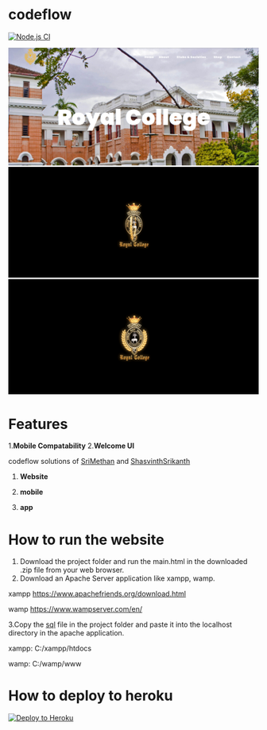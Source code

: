 # codeflow
[![Node.js CI](https://github.com/CodeLegends-org/codeflow/actions/workflows/node.js.yml/badge.svg?branch=main)](https://github.com/CodeLegends-org/codeflow/actions/workflows/node.js.yml)

![Home Page](/Preveiw-files/Homepage.png)
![Welcome loader](/Preveiw-files/welcomeLoader1.png)
![Welcome loader](/Preveiw-files/welcomeLoader2.png)

# Features

1.**Mobile Compatability**
2.**Welcome UI**

codeflow solutions of [SriMethan](https://github.com/srimethan) and [ShasvinthSrikanth](https://github.com/shasvinthsrikanth)

1. **Website**

2. **mobile**

3. **app**

# How to run the website

1. Download the project folder and run the main.html in the downloaded .zip file from your web browser.
2. Download an Apache Server application like xampp, wamp.

xampp
https://www.apachefriends.org/download.html

wamp
https://www.wampserver.com/en/

3.Copy the [sql](Database/royalcollegeuseraccounts.sql) file in the project folder and paste it into the localhost directory in the apache application.

xampp: C:/xampp/htdocs

wamp: C:/wamp/www



# How to deploy to heroku

[![Deploy to Heroku](https://www.herokucdn.com/deploy/button.png)](https://heroku.com/deploy)  
